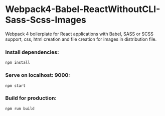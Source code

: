 
# Webpack4-Babel-ReactWithoutCLI-Sass-Scss-Images

Webpack 4 boilerplate for React applications with Babel, SASS or SCSS support, css, html creation and file creation for images in distribution file. 

### Install dependencies:
```
npm install 
```

### Serve on localhost: 9000:
```
npm start
```


### Build for production:
```
npm run build
```


